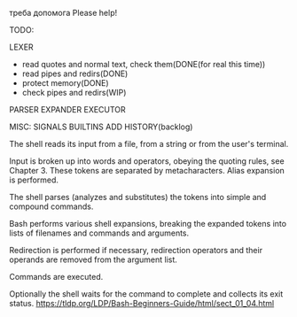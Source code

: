 треба допомога
Please help!



TODO:

LEXER
-	read quotes and normal text, check them(DONE(for real this time))
-	read pipes and redirs(DONE)
-	protect memory(DONE)
-	check pipes and redirs(WIP)

PARSER
EXPANDER
EXECUTOR



MISC:
SIGNALS
BUILTINS
ADD HISTORY(backlog)

The shell reads its input from a file, from a string or from the user's terminal.

Input is broken up into words and operators, obeying the quoting rules, see Chapter 3. These tokens are separated by metacharacters. Alias expansion is performed.

The shell parses (analyzes and substitutes) the tokens into simple and compound commands.

Bash performs various shell expansions, breaking the expanded tokens into lists of filenames and commands and arguments.

Redirection is performed if necessary, redirection operators and their operands are removed from the argument list.

Commands are executed.

Optionally the shell waits for the command to complete and collects its exit status.
https://tldp.org/LDP/Bash-Beginners-Guide/html/sect_01_04.html
